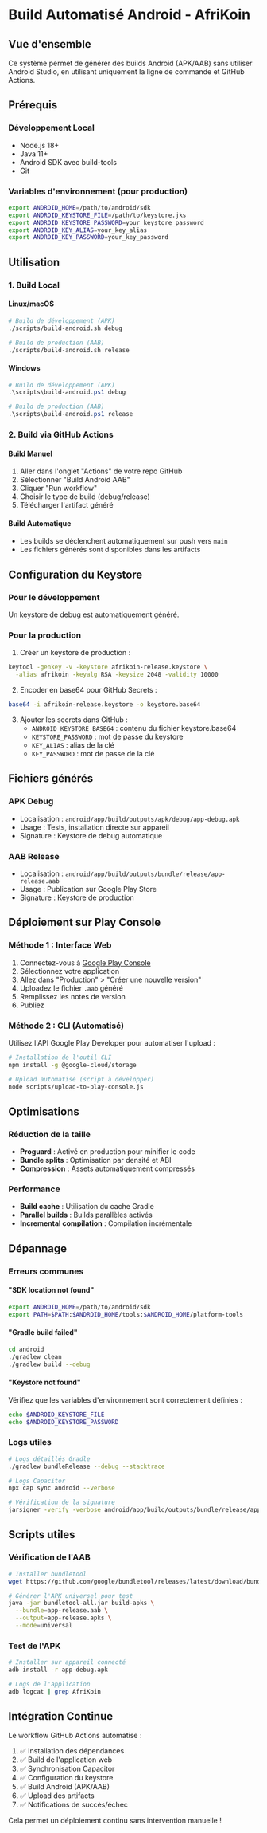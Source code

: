 
# Build Automatisé Android - AfriKoin

## Vue d'ensemble

Ce système permet de générer des builds Android (APK/AAB) sans utiliser Android Studio, en utilisant uniquement la ligne de commande et GitHub Actions.

## Prérequis

### Développement Local
- Node.js 18+
- Java 11+
- Android SDK avec build-tools
- Git

### Variables d'environnement (pour production)
```bash
export ANDROID_HOME=/path/to/android/sdk
export ANDROID_KEYSTORE_FILE=/path/to/keystore.jks
export ANDROID_KEYSTORE_PASSWORD=your_keystore_password
export ANDROID_KEY_ALIAS=your_key_alias
export ANDROID_KEY_PASSWORD=your_key_password
```

## Utilisation

### 1. Build Local

#### Linux/macOS
```bash
# Build de développement (APK)
./scripts/build-android.sh debug

# Build de production (AAB)
./scripts/build-android.sh release
```

#### Windows
```powershell
# Build de développement (APK)
.\scripts\build-android.ps1 debug

# Build de production (AAB)
.\scripts\build-android.ps1 release
```

### 2. Build via GitHub Actions

#### Build Manuel
1. Aller dans l'onglet "Actions" de votre repo GitHub
2. Sélectionner "Build Android AAB"
3. Cliquer "Run workflow"
4. Choisir le type de build (debug/release)
5. Télécharger l'artifact généré

#### Build Automatique
- Les builds se déclenchent automatiquement sur push vers `main`
- Les fichiers générés sont disponibles dans les artifacts

## Configuration du Keystore

### Pour le développement
Un keystore de debug est automatiquement généré.

### Pour la production
1. Créer un keystore de production :
```bash
keytool -genkey -v -keystore afrikoin-release.keystore \
  -alias afrikoin -keyalg RSA -keysize 2048 -validity 10000
```

2. Encoder en base64 pour GitHub Secrets :
```bash
base64 -i afrikoin-release.keystore -o keystore.base64
```

3. Ajouter les secrets dans GitHub :
   - `ANDROID_KEYSTORE_BASE64` : contenu du fichier keystore.base64
   - `KEYSTORE_PASSWORD` : mot de passe du keystore
   - `KEY_ALIAS` : alias de la clé
   - `KEY_PASSWORD` : mot de passe de la clé

## Fichiers générés

### APK Debug
- Localisation : `android/app/build/outputs/apk/debug/app-debug.apk`
- Usage : Tests, installation directe sur appareil
- Signature : Keystore de debug automatique

### AAB Release
- Localisation : `android/app/build/outputs/bundle/release/app-release.aab`
- Usage : Publication sur Google Play Store
- Signature : Keystore de production

## Déploiement sur Play Console

### Méthode 1 : Interface Web
1. Connectez-vous à [Google Play Console](https://play.google.com/console)
2. Sélectionnez votre application
3. Allez dans "Production" > "Créer une nouvelle version"
4. Uploadez le fichier `.aab` généré
5. Remplissez les notes de version
6. Publiez

### Méthode 2 : CLI (Automatisé)
Utilisez l'API Google Play Developer pour automatiser l'upload :

```bash
# Installation de l'outil CLI
npm install -g @google-cloud/storage

# Upload automatisé (script à développer)
node scripts/upload-to-play-console.js
```

## Optimisations

### Réduction de la taille
- **Proguard** : Activé en production pour minifier le code
- **Bundle splits** : Optimisation par densité et ABI
- **Compression** : Assets automatiquement compressés

### Performance
- **Build cache** : Utilisation du cache Gradle
- **Parallel builds** : Builds parallèles activés
- **Incremental compilation** : Compilation incrémentale

## Dépannage

### Erreurs communes

#### "SDK location not found"
```bash
export ANDROID_HOME=/path/to/android/sdk
export PATH=$PATH:$ANDROID_HOME/tools:$ANDROID_HOME/platform-tools
```

#### "Gradle build failed"
```bash
cd android
./gradlew clean
./gradlew build --debug
```

#### "Keystore not found"
Vérifiez que les variables d'environnement sont correctement définies :
```bash
echo $ANDROID_KEYSTORE_FILE
echo $ANDROID_KEYSTORE_PASSWORD
```

### Logs utiles
```bash
# Logs détaillés Gradle
./gradlew bundleRelease --debug --stacktrace

# Logs Capacitor
npx cap sync android --verbose

# Vérification de la signature
jarsigner -verify -verbose android/app/build/outputs/bundle/release/app-release.aab
```

## Scripts utiles

### Vérification de l'AAB
```bash
# Installer bundletool
wget https://github.com/google/bundletool/releases/latest/download/bundletool-all.jar

# Générer l'APK universel pour test
java -jar bundletool-all.jar build-apks \
  --bundle=app-release.aab \
  --output=app-release.apks \
  --mode=universal
```

### Test de l'APK
```bash
# Installer sur appareil connecté
adb install -r app-debug.apk

# Logs de l'application
adb logcat | grep AfriKoin
```

## Intégration Continue

Le workflow GitHub Actions automatise :
1. ✅ Installation des dépendances
2. ✅ Build de l'application web
3. ✅ Synchronisation Capacitor
4. ✅ Configuration du keystore
5. ✅ Build Android (APK/AAB)
6. ✅ Upload des artifacts
7. ✅ Notifications de succès/échec

Cela permet un déploiement continu sans intervention manuelle !
